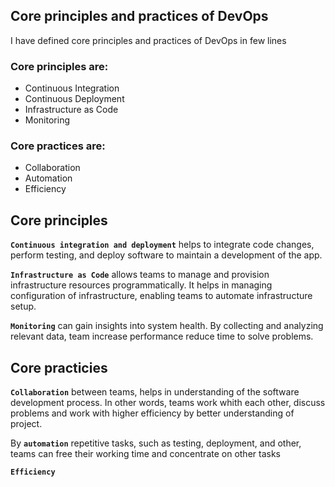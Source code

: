 ## Core principles and practices of DevOps

I have defined core principles and practices of DevOps in few lines

### Core principles are:
* Continuous Integration
* Continuous Deployment
* Infrastructure as Code
* Monitoring

### Core practices are: 
* Collaboration
* Automation
* Efficiency

## Core principles

**` Continuous integration and deployment `** helps to integrate code changes, perform testing, and deploy software to maintain a development of the app. 

**` Infrastructure as Code `** allows teams to manage and provision infrastructure resources programmatically. It helps in managing configuration of infrastructure, enabling teams to automate infrastructure setup.

**` Monitoring `** can gain insights into system health. By collecting and analyzing relevant data, team increase performance reduce time to solve problems.

## Core practicies
 
**` Collaboration `** between teams, helps in understanding of the software development process. In other words, teams work whith each other, discuss problems and work with higher efficiency by better understanding of project.

By **` automation `** repetitive tasks, such as testing, deployment, and other, teams can free their working time and concentrate on other tasks

**` Efficiency `** 
